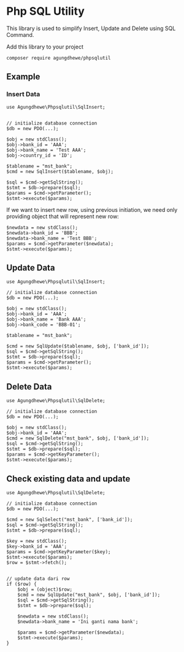 # Php SQL Utility

This library is used to simplify Insert, Update and Delete using SQL Command.

Add this library to your project

	composer require agungdhewe/phpsqlutil

## Example

### Insert Data

	use Agungdhewe\Phpsqlutil\SqlInsert;


	// initialize database connection
	$db = new PDO(...);

	$obj = new stdClass();
	$obj->bank_id = 'AAA';
	$obj->bank_name = 'Test AAA';
	$obj->country_id = 'ID';

	$tablename = "mst_bank";
	$cmd = new SqlInsert($tablename, $obj);

	$sql = $cmd->getSqlString();
	$stmt = $db->prepare($sql);
	$params = $cmd->getParameter();
	$stmt->execute($params);	

If we want to insert new row, using previous initiation, we need only providing object that will represent new row:

	$newdata = new stdClass();
	$newdata->bank_id = 'BBB';
	$newdata->bank_name = 'Test BBB';
	$params = $cmd->getParameter($newdata);
	$stmt->execute($params);


## Update Data

	use Agungdhewe\Phpsqlutil\SqlInsert;

	// initialize database connection
	$db = new PDO(...);

	$obj = new stdClass();
	$obj->bank_id = 'AAA';
	$obj->bank_name = 'Bank AAA';
	$obj->bank_code = 'BBB-01'; 

	$tablename = "mst_bank";

	$cmd = new SqlUpdate($tablename, $obj, ['bank_id']);
	$sql = $cmd->getSqlString();
	$stmt = $db->prepare($sql);
	$params = $cmd->getParameter();
	$stmt->execute($params);


## Delete Data

	use Agungdhewe\Phpsqlutil\SqlDelete;

	// initialize database connection
	$db = new PDO(...);

	$obj = new stdClass();
	$obj->bank_id = 'AAA';
	$cmd = new SqlDelete("mst_bank", $obj, ['bank_id']);
	$sql = $cmd->getSqlString();
	$stmt = $db->prepare($sql);	
	$params = $cmd->getKeyParameter();
	$stmt->execute($params);


## Check existing data and update

	use Agungdhewe\Phpsqlutil\SqlDelete;

	// initialize database connection
	$db = new PDO(...);

	$cmd = new SqlSelect("mst_bank", ['bank_id']);
	$sql = $cmd->getSqlString();
	$stmt = $db->prepare($sql);

	$key = new stdClass();
	$key->bank_id = 'AAA';
	$params = $cmd->getKeyParameter($key);
	$stmt->execute($params);
	$row = $stmt->fetch();
	
	
	// update data dari row
	if ($row) {
		$obj = (object)$row;
		$cmd = new SqlUpdate("mst_bank", $obj, ['bank_id']);
		$sql = $cmd->getSqlString();
		$stmt = $db->prepare($sql);

		$newdata = new stdClass();
		$newdata->bank_name = 'Ini ganti nama bank';
		
		$params = $cmd->getParameter($newdata);
		$stmt->execute($params);
	}	